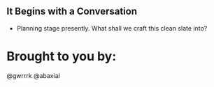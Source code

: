 ## It Begins with a Conversation

* Planning stage presently.  What shall we craft this clean slate into?



# Brought to you by:

@gwrrrk
@abaxial
